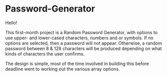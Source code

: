 # Password-Generator
Hello! 

This first-month project is a Random Password Generator, with options to use upper- and lower-cased characters, numbers and or symbols.  If no options are selected, then a password will not appear.  Otherwise, a random password between 8 & 128 characters will be produced depending on what kinds of characters the user confirms. 

The design is simple, most of the time involved in building this before deadline went to working out the various array options.  